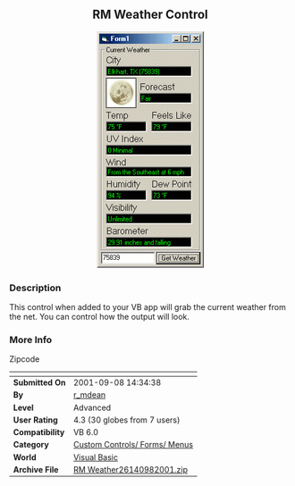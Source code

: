 ﻿<div align="center">

## RM Weather Control

<img src="PIC200198129493413.gif">
</div>

### Description

This control when added to your VB app will grab the current weather from the net. You can control how the output will look.
 
### More Info
 
Zipcode


<span>             |<span>
---                |---
**Submitted On**   |2001-09-08 14:34:38
**By**             |[r\_mdean](https://github.com/Planet-Source-Code/PSCIndex/blob/master/ByAuthor/r-mdean.md)
**Level**          |Advanced
**User Rating**    |4.3 (30 globes from 7 users)
**Compatibility**  |VB 6\.0
**Category**       |[Custom Controls/ Forms/  Menus](https://github.com/Planet-Source-Code/PSCIndex/blob/master/ByCategory/custom-controls-forms-menus__1-4.md)
**World**          |[Visual Basic](https://github.com/Planet-Source-Code/PSCIndex/blob/master/ByWorld/visual-basic.md)
**Archive File**   |[RM Weather26140982001\.zip](https://github.com/Planet-Source-Code/r-mdean-rm-weather-control__1-27061/archive/master.zip)








